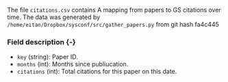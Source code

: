 The file `citations.csv` contains A mapping from papers to GS citations over time.
The data was generated by `/home/eitan/Dropbox/sysconf/src/gather_papers.py` from git hash fa4c445


### Field description {-}

  * `key` (string): Paper ID.
  * `months` (int): Months since publiucation.
  * `citations` (int): Total citations for this paper on this date.
